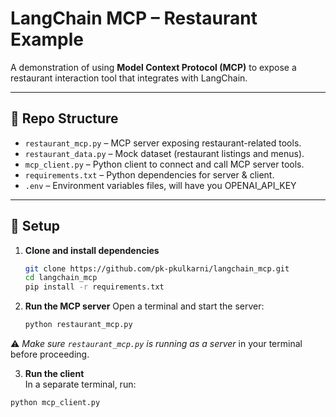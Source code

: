 # LangChain MCP – Restaurant Example

A demonstration of using **Model Context Protocol (MCP)** to expose a restaurant interaction tool that integrates with LangChain.

---

## 📁 Repo Structure

- `restaurant_mcp.py` – MCP server exposing restaurant-related tools.
- `restaurant_data.py` – Mock dataset (restaurant listings and menus).
- `mcp_client.py` – Python client to connect and call MCP server tools.
- `requirements.txt` – Python dependencies for server & client.
- `.env` – Environment variables files, will have you OPENAI_API_KEY

---

## 🚀 Setup

1. **Clone and install dependencies**

   ```bash
   git clone https://github.com/pk-pkulkarni/langchain_mcp.git
   cd langchain_mcp
   pip install -r requirements.txt

2. **Run the MCP server**
  Open a terminal and start the server:
   ```bash
   python restaurant_mcp.py
⚠️ *Make sure `restaurant_mcp.py` is running as a server* in your terminal before proceeding.

3. **Run the client**  
In a separate terminal, run:
```bash
python mcp_client.py
